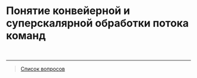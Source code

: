 # Понятие конвейерной и суперскалярной обработки потока команд



&nbsp;
<hr>

> [Список вопросов](Вопросы_ТПП.md)